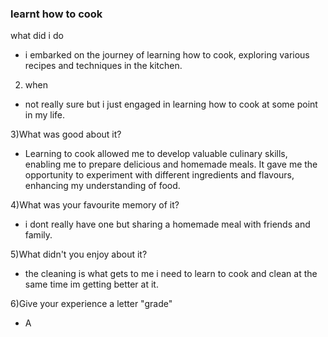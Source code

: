 ### learnt how to cook

what did i do

- i embarked on the journey of learning how to cook, exploring various recipes and techniques in the kitchen.

2) when

- not really sure but i just engaged in learning how to cook at some point in my life.

3)What was good about it?

- Learning to cook allowed me to develop valuable culinary skills, enabling me to prepare delicious and homemade meals. It gave me the opportunity to experiment with different ingredients and flavours, enhancing my understanding of food.

4)What was your favourite memory of it?
 
- i dont really have one but sharing a homemade meal with friends and family.

5)What didn't you enjoy about it?

- the cleaning is what gets to me i need to learn to cook and clean at the same time im getting better at it.

6)Give your experience a letter "grade"

- A